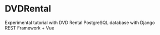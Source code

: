 # DVDRental

Experimental tutorial with DVD Rental PostgreSQL database with Django REST Framework + Vue
